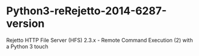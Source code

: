 # Python3-reRejetto-2014-6287-version
Rejetto HTTP File Server (HFS) 2.3.x - Remote Command Execution (2) with a Python 3 touch
